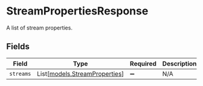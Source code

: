 # StreamPropertiesResponse

A list of stream properties.


## Fields

| Field                                                          | Type                                                           | Required                                                       | Description                                                    |
| -------------------------------------------------------------- | -------------------------------------------------------------- | -------------------------------------------------------------- | -------------------------------------------------------------- |
| `streams`                                                      | List[[models.StreamProperties](../models/streamproperties.md)] | :heavy_minus_sign:                                             | N/A                                                            |